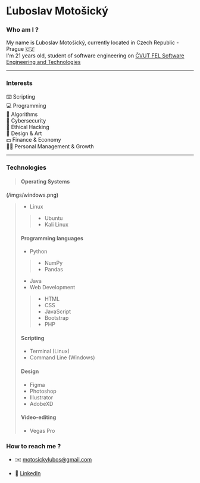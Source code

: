 # Ľuboslav Motošický


### Who am I ?

My name is Ľuboslav Motošický, currently located in Czech Republic - Prague  🇨🇿  
I'm 21 years old, student of software engineering on [ČVUT FEL Software Engineering and Technologies](https://sit.fel.cvut.cz/)

---

### Interests

 ⌨️ Scripting  
 💻 Programming  
 🧮 Algorithms  
 🔐 Cybersecurity  
 🔎 Ethical Hacking  
 🎨 Design & Art  
 💵 Finance & Economy  
 👨‍💼 Personal Management & Growth
 
 ---
 
 ### Technologies
 
 > #### Operating Systems
 (/imgs/windows.png)
 > - Linux
 >> - Ubuntu
 >> - Kali Linux
 >
 > #### Programming languages 
 > - Python
 >> - NumPy  
 >> - Pandas 
 > - Java  
 > - Web Development  
 >> - HTML
 >> - CSS
 >> - JavaScript
 >> - Bootstrap
 >> - PHP
 >
 > #### Scripting
 > - Terminal (Linux)
 > - Command Line (Windows)
 >
 > #### Design
 > - Figma
 > - Photoshop
 > - Illustrator
 > - AdobeXD
 >
 > #### Video-editing
 > - Vegas Pro
 
### How to reach me ?
- ✉️ motosickylubos@gmail.com  
* 🔗 [LinkedIn](https://www.linkedin.com/in/bylubiku/)
